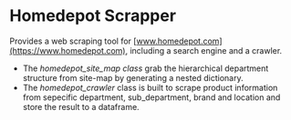 # Homedepot Scrapper

Provides a web scraping tool for [www.homedepot.com](https://www.homedepot.com), including a search engine and a crawler.

- The *homedepot_site_map class* grab the hierarchical department structure from site-map by generating a nested dictionary.
- The *homedepot_crawler* class is built to scrape product information from sepecific department, sub_department, brand 
and location and store the result to a dataframe.

